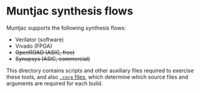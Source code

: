 # Muntjac synthesis flows

Muntjac supports the following synthesis flows:

 * Verilator (software)
 * Vivado (FPGA)
 * ~~OpenROAD (ASIC, free)~~
 * ~~Synopsys (ASIC, commercial)~~

This directory contains scripts and other auxiliary files required to exercise these tools, and also [`.core` files](https://fusesoc.readthedocs.io/en/master/ref/capi2.html), which determine which source files and arguments are required for each build.
